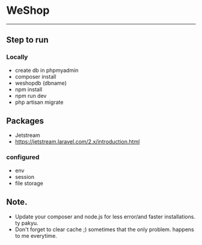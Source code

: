 # WeShop

---

## Step to run

### Locally

-   create db in phpmyadmin
-   composer install
-   weshopdb (dbname)
-   npm install
-   npm run dev
-   php artisan migrate

## Packages

-   Jetstream
-   https://jetstream.laravel.com/2.x/introduction.html

### configured

-   env
-   session
-   file storage

## Note.

-   Update your composer and node.js for less error/and faster installations. ty pakyu.
-   Don't forget to clear cache ;) sometimes that the only problem. happens to me everytime.
